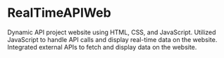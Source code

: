 # RealTimeAPIWeb
Dynamic API project website using HTML, CSS, and JavaScript. 
Utilized JavaScript to handle API calls and display real-time data on the website.
Integrated external APIs to fetch and display data on the website.
